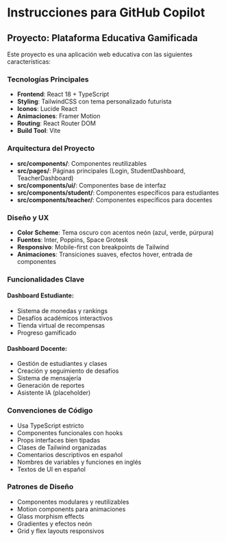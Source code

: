# Instrucciones para GitHub Copilot

<!-- Use this file to provide workspace-specific custom instructions to Copilot. For more details, visit https://code.visualstudio.com/docs/copilot/copilot-customization#_use-a-githubcopilotinstructionsmd-file -->

## Proyecto: Plataforma Educativa Gamificada

Este proyecto es una aplicación web educativa con las siguientes características:

### Tecnologías Principales
- **Frontend**: React 18 + TypeScript
- **Styling**: TailwindCSS con tema personalizado futurista
- **Iconos**: Lucide React
- **Animaciones**: Framer Motion
- **Routing**: React Router DOM
- **Build Tool**: Vite

### Arquitectura del Proyecto
- **src/components/**: Componentes reutilizables
- **src/pages/**: Páginas principales (Login, StudentDashboard, TeacherDashboard)
- **src/components/ui/**: Componentes base de interfaz
- **src/components/student/**: Componentes específicos para estudiantes
- **src/components/teacher/**: Componentes específicos para docentes

### Diseño y UX
- **Color Scheme**: Tema oscuro con acentos neón (azul, verde, púrpura)
- **Fuentes**: Inter, Poppins, Space Grotesk
- **Responsivo**: Mobile-first con breakpoints de Tailwind
- **Animaciones**: Transiciones suaves, efectos hover, entrada de componentes

### Funcionalidades Clave
#### Dashboard Estudiante:
- Sistema de monedas y rankings
- Desafíos académicos interactivos
- Tienda virtual de recompensas
- Progreso gamificado

#### Dashboard Docente:
- Gestión de estudiantes y clases
- Creación y seguimiento de desafíos
- Sistema de mensajería
- Generación de reportes
- Asistente IA (placeholder)

### Convenciones de Código
- Usa TypeScript estricto
- Componentes funcionales con hooks
- Props interfaces bien tipadas
- Clases de Tailwind organizadas
- Comentarios descriptivos en español
- Nombres de variables y funciones en inglés
- Textos de UI en español

### Patrones de Diseño
- Componentes modulares y reutilizables
- Motion components para animaciones
- Glass morphism effects
- Gradientes y efectos neón
- Grid y flex layouts responsivos
